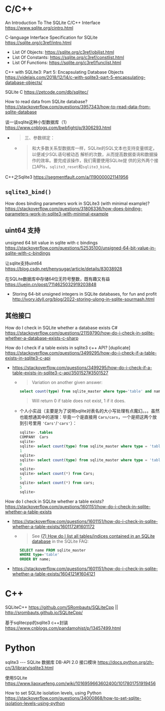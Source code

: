 
# C/C++

An Introduction To The SQLite C/C++ Interface https://www.sqlite.org/cintro.html

C-language Interface Specification for SQLite https://sqlite.org/c3ref/intro.html
- List Of Objects: https://sqlite.org/c3ref/objlist.html
- List Of Constants: https://sqlite.org/c3ref/constlist.html
- List Of Functions: https://sqlite.org/c3ref/funclist.html

C++ with SQLite3: Part 5: Encapsulating Database Objects https://videlais.com/2018/12/14/c-with-sqlite3-part-5-encapsulating-database-objects/

SQLite C https://zetcode.com/db/sqlitec/

How to read data from SQLite database? https://stackoverflow.com/questions/3957343/how-to-read-data-from-sqlite-database

谈一谈sqlite这种小型数据库（1） https://www.cnblogs.com/bwbfight/p/9306293.html
- > 三、参数绑定：
  * > 和大多数关系型数据库一样，SQLite的SQL文本也支持变量绑定，以便减少SQL语句被动态 解析的次数，从而提高数据查询和数据操作的效率。要完成该操作，我们需要使用SQLite提 供的另外两个接口APIs，`sqlite3_reset`和`sqlite3_bind`。

C++之Sqlite3 https://segmentfault.com/a/1190000021141956

## `sqlite3_bind()`

How does binding parameters work in SQLite3 (with minimal example)? https://stackoverflow.com/questions/31806336/how-does-binding-parameters-work-in-sqlite3-with-minimal-example

## uint64 支持

unsigned 64 bit value in sqlite with c bindings https://stackoverflow.com/questions/52535100/unsigned-64-bit-value-in-sqlite-with-c-bindings

让sqlite支持uint64 https://blog.csdn.net/henysugar/article/details/83038928

在SQLite数据库中存储64位无符号整数，既有趣又有益 https://juejin.cn/post/7114625032919203848
- Storing 64-bit unsigned integers in SQLite databases, for fun and profit http://ivory.idyll.org/blog/2022-storing-ulong-in-sqlite-sourmash.html

## 其他接口

How do I check in SQLite whether a database exists C# https://stackoverflow.com/questions/21159790/how-do-i-check-in-sqlite-whether-a-database-exists-c-sharp

How do I check if a table exists in sqlite3 c++ API? [duplicate] https://stackoverflow.com/questions/3499295/how-do-i-check-if-a-table-exists-in-sqlite3-c-api
- https://stackoverflow.com/questions/3499295/how-do-i-check-if-a-table-exists-in-sqlite3-c-api/3501527#3501527
  * > Variation on another given answer:
    ```sql
    select count(type) from sqlite_master where type='table' and name='TABLE_NAME_TO_CHECK';
    ```
    > Will return 0 if table does not exist, 1 if it does.
  * 个人小实战（主要是为了说明sqlite对表名的大小写处理有点魔幻。。。虽然也能想通其中的道理：毕竟一个是直接用 `Cars/cars`，一个是把这两个放到引号里用 `'Cars'`/`'cars'`）：
    ```sql
    sqlite> .tables
    COMPANY  Cars   
    sqlite> 
    sqlite> select count(type) from sqlite_master where type = 'table' and name = 'Cars';
    1
    sqlite> 
    sqlite> select count(type) from sqlite_master where type = 'table' and name = 'cars';
    0
    sqlite> 
    sqlite> select count(*) from Cars;
    5
    sqlite> select count(*) from cars;
    5
    sqlite> 
    ```

How do I check in SQLite whether a table exists? https://stackoverflow.com/questions/1601151/how-do-i-check-in-sqlite-whether-a-table-exists
- https://stackoverflow.com/questions/1601151/how-do-i-check-in-sqlite-whether-a-table-exists/1601172#1601172
  * > See [(7) How do I list all tables/indices contained in an SQLite database](http://sqlite.org/faq.html#q7) in the SQLite FAQ:
    ```sql
    SELECT name FROM sqlite_master
    WHERE type='table'
    ORDER BY name;
    ```
- https://stackoverflow.com/questions/1601151/how-do-i-check-in-sqlite-whether-a-table-exists/1604121#1604121

# C++

SQLiteC++ https://github.com/SRombauts/SQLiteCpp || http://srombauts.github.io/SQLiteCpp/

基于sqlitecpp的sqlite3 c++封装 https://www.cnblogs.com/pandamohist/p/13457499.html

# Python

sqlite3 --- SQLite 数据库 DB-API 2.0 接口模块 https://docs.python.org/zh-cn/3/library/sqlite3.html

使用SQLite https://www.liaoxuefeng.com/wiki/1016959663602400/1017801751919456

How to set SQLite isolation levels, using Python https://stackoverflow.com/questions/34000868/how-to-set-sqlite-isolation-levels-using-python
